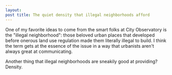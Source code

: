 ```yaml
--- 
layout: 
post title: The quiet density that illegal neighborhoods afford 
---
```


One of my favorite ideas to come from the smart folks at City
Observatory is the "illegal neighborhood": those beloved urban places
that developed before onerous land use regulation made them literally
illegal to build. I think the term gets at the essence of the issue in a way that urbanists aren't always great at communicating. 

Another thing that illegal neighborhoods are sneakily good at providing? Density. 


























